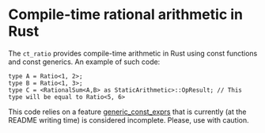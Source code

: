 # Compile-time rational arithmetic in Rust

The ```ct_ratio``` provides compile-time arithmetic in Rust using const functions and const generics. An example of such code:

```
type A = Ratio<1, 2>;
type B = Ratio<1, 3>;
type C = <RationalSum<A,B> as StaticArithmetic>::OpResult; // This type will be equal to Ratio<5, 6>
```

This code relies on a feature [generic_const_exprs](https://github.com/rust-lang/rust/issues/76560) that is currently (at the README writing time) is considered incomplete. Please, use with caution.